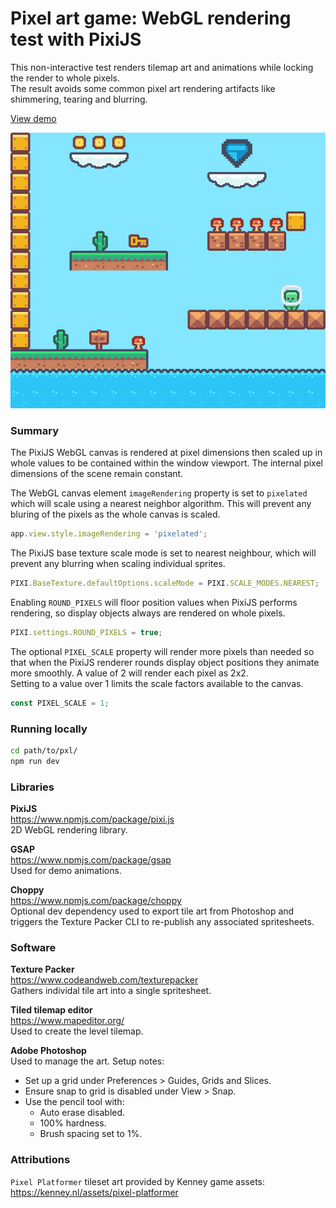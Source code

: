 # Pixel art game: WebGL rendering test with PixiJS

This non-interactive test renders tilemap art and animations while locking the render to whole pixels.   
The result avoids some common pixel art rendering artifacts like shimmering, tearing and blurring.

[View demo](https://loksland.github.io/pixel-art-game-test/)

![demo render](demorender.png)

### Summary
The PixiJS WebGL canvas is rendered at pixel dimensions then scaled up in whole values to be contained within the window viewport. The internal pixel dimensions of the scene remain constant.

The WebGL canvas element `imageRendering` property is set to `pixelated` which will scale using a nearest neighbor algorithm. This will prevent any bluring of the pixels as the whole canvas is scaled.
```js
app.view.style.imageRendering = 'pixelated';
```

The PixiJS base texture scale mode is set to nearest neighbour, which will prevent any blurring when scaling individual sprites.
```js
PIXI.BaseTexture.defaultOptions.scaleMode = PIXI.SCALE_MODES.NEAREST;
```

Enabling `ROUND_PIXELS` will floor position values when PixiJS performs rendering, so display objects always are rendered on whole pixels. 
```js
PIXI.settings.ROUND_PIXELS = true;
```

The optional `PIXEL_SCALE` property will render more pixels than needed so that when the PixiJS renderer rounds display object positions they animate more smoothly. A value of 2 will render each pixel as 2x2.  
Setting to a value over 1 limits the scale factors available to the canvas.
```js
const PIXEL_SCALE = 1;
```

### Running locally

```bash
cd path/to/pxl/
npm run dev
```

### Libraries

**PixiJS**  
https://www.npmjs.com/package/pixi.js  
2D WebGL rendering library.

**GSAP**  
https://www.npmjs.com/package/gsap  
Used for demo animations.

**Choppy**    
https://www.npmjs.com/package/choppy  
Optional dev dependency used to export tile art from Photoshop and triggers the Texture Packer CLI to re-publish any associated spritesheets.

### Software

**Texture Packer**    
https://www.codeandweb.com/texturepacker  
Gathers individal tile art into a single spritesheet.

**Tiled tilemap editor**  
https://www.mapeditor.org/  
Used to create the level tilemap.

**Adobe Photoshop**  
Used to manage the art. Setup notes:
- Set up a grid under Preferences > Guides, Grids and Slices.
- Ensure snap to grid is disabled under View > Snap.
- Use the pencil tool with:
  - Auto erase disabled.
  - 100% hardness.
  - Brush spacing set to 1%.

### Attributions

`Pixel Platformer` tileset art provided by Kenney game assets:   
https://kenney.nl/assets/pixel-platformer

